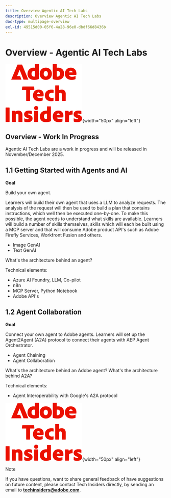 ```yaml
---
title: Overview Agentic AI Tech Labs
description: Overview Agentic AI Tech Labs
doc-type: multipage-overview
exl-id: 49515d00-05f6-4a28-96e0-dbdf66d8436b
---
```

# Overview - Agentic AI Tech Labs

![Tech Insiders](./assets/images/techinsiders.png){width="50px" align="left"}

## Overview - Work In Progress

Agentic AI Tech Labs are a work in progress and will be released in November/December 2025.

## 1.1 Getting Started with Agents and AI

**Goal** 

Build your own agent. 

Learners will build their own agent that uses a LLM to analyze requests. The analysis of the request will then be used to build a plan that contains instructions, which well then be executed one-by-one. To make this possible, the agent needs to understand what skills are available. Learners will build a number of skills themselves, skills which will each be built using a MCP server and that will consume Adobe product API's such as Adobe Firefly Services, Workfront Fusion and others.

- Image GenAI
- Text GenAI

What's the architecture behind an agent?

Technical elements:

- Azure AI Foundry, LLM, Co-pilot
- n8n
- MCP Server, Python Notebook
- Adobe API's

## 1.2 Agent Collaboration

**Goal**

Connect your own agent to Adobe agents. Learners will set up the Agent2Agent (A2A) protocol to connect their agents with AEP Agent Orchestrator. 

- Agent Chaining
- Agent Collaboration

What's the architecture behind an Adobe agent?
What's the architecture behind A2A?

Technical elements:

- Agent Interoperability with Google's A2A protocol

![Tech Insiders](./assets/images/techinsiders.png){width="50px" align="left"}

>[!NOTE]
>
>If you have questions, want to share general feedback of have suggestions on future content, please contact Tech Insiders directly, by sending an email to **techinsiders@adobe.com**.
